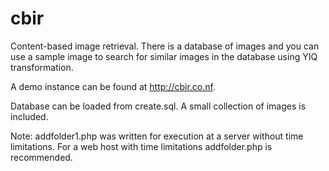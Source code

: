 cbir
====

Content-based image retrieval. There is a database of images and you can use a sample image to search for similar images in the database using YIQ transformation.

A demo instance can be found at http://cbir.co.nf.

Database can be loaded from create.sql. A small collection of images is included.

Note: addfolder1.php was written for execution at a server without time limitations.
For a web host with time limitations addfolder.php is recommended.
